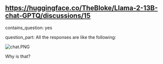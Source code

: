 ## https://huggingface.co/TheBloke/Llama-2-13B-chat-GPTQ/discussions/15

contains_question: yes

question_part: All the responses are like the following:

![chat.PNG](https://cdn-uploads.huggingface.co/production/uploads/6448e05081c086e0a420a033/-o1Frj4BWgP4X9SLLMRrV.png)

Why is that?